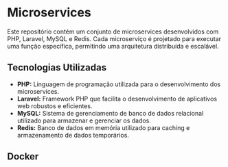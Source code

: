 # Microservices

Este repositório contém um conjunto de microservices desenvolvidos com PHP, Laravel, MySQL e Redis. Cada microserviço é projetado para executar uma função específica, permitindo uma arquitetura distribuída e escalável.

## Tecnologias Utilizadas

- **PHP:** Linguagem de programação utilizada para o desenvolvimento dos microservices.
- **Laravel:** Framework PHP que facilita o desenvolvimento de aplicativos web robustos e eficientes.
- **MySQL:** Sistema de gerenciamento de banco de dados relacional utilizado para armazenar e gerenciar os dados.
- **Redis:** Banco de dados em memória utilizado para caching e armazenamento de dados temporários.

## Docker
